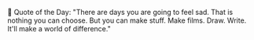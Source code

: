 <!-- start quote -->
💬 Quote of the Day: "There are days you are going to feel sad. That is nothing you can choose. But you can make stuff. Make films. Draw. Write. It'll make a world of difference."
<!-- end quote -->
